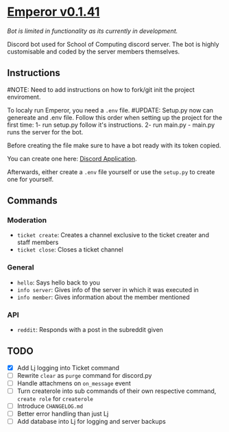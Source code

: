 # [Emperor v0.1.41](https://github.com/UOW-Computing/Emperor)

*Bot is limited in functionality as its currently in development.*

Discord bot used for School of Computing discord server.
The bot is highly customisable and coded by the server members themselves.

## Instructions
#NOTE: Need to add instructions on how to fork/git init the project enviroment.

To localy run Emperor, you need a `.env` file.
#UPDATE: Setup.py now can genereate and .env file.
Follow this order when setting up the project for the first time:
1- run setup.py follow it's instructions.
2- run main.py - main.py runs the server for the bot.

Before creating the file make sure to have a bot ready with its token copied.

You can create one here: [Discord Application](https://discord.com/developers/applications/).

Afterwards, either create a `.env` file yourself or use the `setup.py` to create one for yourself.

## Commands

### Moderation

- `ticket create`: Creates a channel exclusive to the ticket creater and staff members
- `ticket close`: Closes a ticket channel

### General

- `hello`: Says hello back to you
 - `info server`: Gives info of the server in which it was executed in
 - `info member`: Gives information about the member mentioned

### API

- `reddit`: Responds with a post in the subreddit given

## TODO

- [x] Add Lj logging into Ticket command
- [ ] Rewrite `clear` as `purge` command for discord.py
- [ ] Handle attachmens on `on_message` event
- [ ] Turn createrole into sub commands of their own respective command, `create role` for `createrole`
- [ ] Introduce `CHANGELOG.md`
- [ ] Better error handling than just Lj
- [ ] Add database into Lj for logging and server backups
